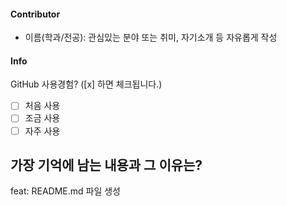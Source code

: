 #### Contributor
- 이름(학과/전공): 관심있는 분야 또는 취미, 자기소개 등 자유롭게 작성

#### Info

GitHub 사용경험? ([x] 하면 체크됩니다.)
- [ ] 처음 사용
- [ ] 조금 사용
- [ ] 자주 사용

가장 기억에 남는 내용과 그 이유는? 
- 

feat: README.md 파일 생성
